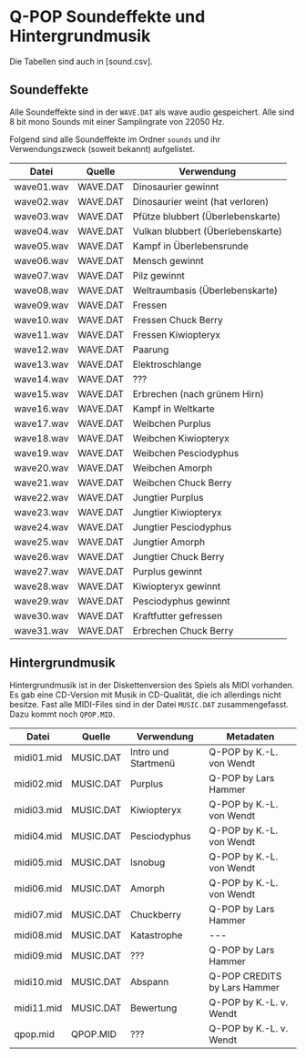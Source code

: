 Q-POP Soundeffekte und Hintergrundmusik
=======================================

Die Tabellen sind auch in [sound.csv].

Soundeffekte
------------

Alle Soundeffekte sind in der `WAVE.DAT` als wave audio gespeichert. Alle sind 8 bit mono Sounds mit einer Samplingrate von 22050 Hz.

Folgend sind alle Soundeffekte im Ordner `sounds` und ihr Verwendungszweck (soweit bekannt) aufgelistet.


Datei      | Quelle   | Verwendung
-----------|----------|-----------
wave01.wav | WAVE.DAT | Dinosaurier gewinnt
wave02.wav | WAVE.DAT | Dinosaurier weint (hat verloren)
wave03.wav | WAVE.DAT | Pfütze blubbert (Überlebenskarte)
wave04.wav | WAVE.DAT | Vulkan blubbert (Überlebenskarte)
wave05.wav | WAVE.DAT | Kampf in Überlebensrunde
wave06.wav | WAVE.DAT | Mensch gewinnt
wave07.wav | WAVE.DAT | Pilz gewinnt
wave08.wav | WAVE.DAT | Weltraumbasis (Überlebenskarte)
wave09.wav | WAVE.DAT | Fressen
wave10.wav | WAVE.DAT | Fressen Chuck Berry
wave11.wav | WAVE.DAT | Fressen Kiwiopteryx
wave12.wav | WAVE.DAT | Paarung
wave13.wav | WAVE.DAT | Elektroschlange
wave14.wav | WAVE.DAT | ???
wave15.wav | WAVE.DAT | Erbrechen (nach grünem Hirn)
wave16.wav | WAVE.DAT | Kampf in Weltkarte
wave17.wav | WAVE.DAT | Weibchen Purplus
wave18.wav | WAVE.DAT | Weibchen Kiwiopteryx
wave19.wav | WAVE.DAT | Weibchen Pesciodyphus
wave20.wav | WAVE.DAT | Weibchen Amorph
wave21.wav | WAVE.DAT | Weibchen Chuck Berry
wave22.wav | WAVE.DAT | Jungtier Purplus
wave23.wav | WAVE.DAT | Jungtier Kiwiopteryx
wave24.wav | WAVE.DAT | Jungtier Pesciodyphus
wave25.wav | WAVE.DAT | Jungtier Amorph
wave26.wav | WAVE.DAT | Jungtier Chuck Berry
wave27.wav | WAVE.DAT | Purplus gewinnt
wave28.wav | WAVE.DAT | Kiwiopteryx gewinnt
wave29.wav | WAVE.DAT | Pesciodyphus gewinnt
wave30.wav | WAVE.DAT | Kraftfutter gefressen
wave31.wav | WAVE.DAT | Erbrechen Chuck Berry



Hintergrundmusik
----------------

Hintergrundmusik ist in der Diskettenversion des Spiels als MIDI vorhanden. Es gab eine CD-Version mit Musik in CD-Qualität, die ich allerdings nicht besitze. Fast alle MIDI-Files sind in der Datei `MUSIC.DAT` zusammengefasst. Dazu kommt noch `QPOP.MID`.


Datei      | Quelle    | Verwendung | Metadaten
-----------|-----------|------------|----------
midi01.mid | MUSIC.DAT | Intro und Startmenü | Q-POP by K.-L. von Wendt
midi02.mid | MUSIC.DAT | Purplus | Q-POP by Lars Hammer
midi03.mid | MUSIC.DAT | Kiwiopteryx | Q-POP by K.-L. von Wendt
midi04.mid | MUSIC.DAT | Pesciodyphus | Q-POP by K.-L. von Wendt
midi05.mid | MUSIC.DAT | Isnobug | Q-POP by K.-L. von Wendt
midi06.mid | MUSIC.DAT | Amorph | Q-POP by K.-L. von Wendt
midi07.mid | MUSIC.DAT | Chuckberry | Q-POP by Lars Hammer
midi08.mid | MUSIC.DAT | Katastrophe | ---
midi09.mid | MUSIC.DAT | ??? | Q-POP by Lars Hammer
midi10.mid | MUSIC.DAT | Abspann | Q-POP CREDITS by Lars Hammer
midi11.mid | MUSIC.DAT | Bewertung | Q-POP by K.-L. v. Wendt
qpop.mid   | QPOP.MID  | ??? | Q-POP by K.-L. v. Wendt
